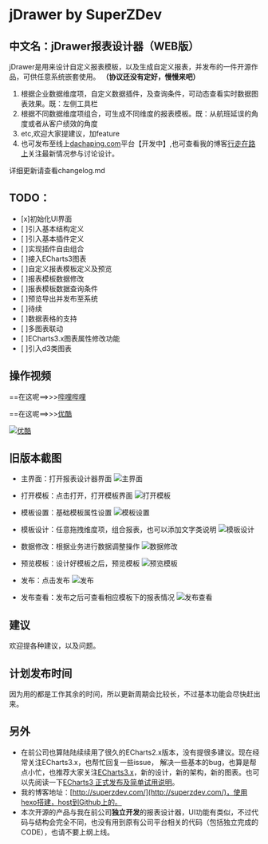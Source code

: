 # jDrawer by SuperZDev
## 中文名：jDrawer报表设计器（WEB版）

jDrawer是用来设计自定义报表模板，以及生成自定义报表，并发布的一件开源作品，可供任意系统嵌套使用。
**（协议还没有定好，慢慢来吧）**

1. 根据企业数据维度项，自定义数据插件，及查询条件，可动态查看实时数据图表效果。既：左侧工具栏
2. 根据不同数据维度项组合，可生成不同维度的报表模板。既：从航班延误的角度或者从客户绩效的角度
3. etc,欢迎大家提建议，加feature
4. 也可发布至线上[dachaping.com](http://www.dachaping.com)平台【开发中】,也可查看我的博客[行走在路上](http://superzdev.com/)关注最新情况参与讨论设计。

详细更新请查看changelog.md

## TODO：

- [x]初始化UI界面
- [ ]引入基本结构定义
- [ ]引入基本插件定义
- [ ]实现插件自由组合
- [ ]接入ECharts3图表
- [ ]自定义报表模板定义及预览
- [ ]报表模板数据修改
- [ ]报表模板数据查询条件
- [ ]预览导出并发布至系统
- [ ]待续
- [ ]数据表格的支持
- [ ]多图表联动
- [ ]ECharts3.x图表属性修改功能
- [ ]引入d3类图表  

## 操作视频

==在这呢==>>>[哔哩哔哩](http://www.bilibili.com/video/av3887234/)

==在这呢==>>>[优酷](http://player.youku.com/embed/XMTQ3NTk2ODEyMA==) 

[![优酷](https://raw.githubusercontent.com/SuperZDev/jDrawer/master/screenshot/jDrawer.gif "title")](http://player.youku.com/embed/XMTQ3NTk2ODEyMA==)

## 旧版本截图

- 主界面：打开报表设计器界面
![主界面](https://raw.githubusercontent.com/SuperZDev/jDrawer/master/screenshot/index.jpg)

- 打开模板：点击打开，打开模板界面
![打开模板](https://raw.githubusercontent.com/SuperZDev/jDrawer/master/screenshot/open_template.jpg)

- 模板设置：基础模板属性设置
![模板设置](https://raw.githubusercontent.com/SuperZDev/jDrawer/master/screenshot/setting.jpg)

- 模板设计：任意拖拽维度项，组合报表，也可以添加文字类说明
![模板设计](https://raw.githubusercontent.com/SuperZDev/jDrawer/master/screenshot/template.jpg) 

- 数据修改：根据业务进行数据调整操作
![数据修改](https://raw.githubusercontent.com/SuperZDev/jDrawer/master/screenshot/data_change.jpg) 

- 预览模板：设计好模板之后，预览模板
![预览模板](https://raw.githubusercontent.com/SuperZDev/jDrawer/master/screenshot/preview.jpg)

- 发布：点击发布
![发布](https://raw.githubusercontent.com/SuperZDev/jDrawer/master/screenshot/release.jpg)

- 发布查看：发布之后可查看相应模板下的报表情况
![发布查看](https://raw.githubusercontent.com/SuperZDev/jDrawer/master/screenshot/release_report.jpg)


## 建议

欢迎提各种建议，以及问题。

## 计划发布时间

因为用的都是工作其余的时间，所以更新周期会比较长，不过基本功能会尽快赶出来。

## 另外

- 在前公司也算陆陆续续用了很久的ECharts2.x版本，没有提很多建议。现在经常关注ECharts3.x，也帮忙回复一些issue，
解决一些基本的bug，也算是帮点小忙，也推荐大家关注[ECharts3.x](https://github.com/ecomfe/echarts)，新的设计，新的架构，新的图表。也可以先阅读一下[ECharts3 正式发布及简单试用说明](http://superzdev.com/2016/01/26/echarts-please-readme/)。
- 我的博客地址：[http://superzdev.com/](http://superzdev.com/)，使用hexo搭建，host到Github上的。
- 本次开源的产品与我在前公司**独立开发**的报表设计器，UI功能有类似，不过代码与结构会完全不同，也没有用到原有公司平台相关的代码（包括独立完成的CODE），也请不要上纲上线。


